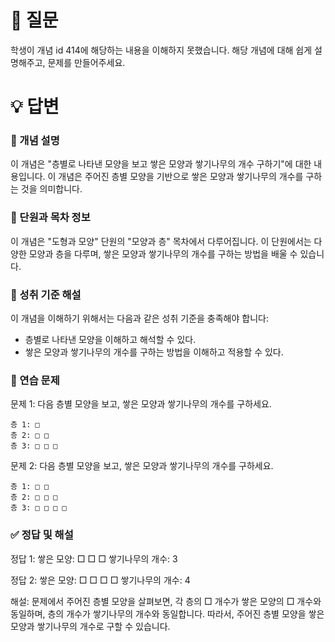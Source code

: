 # 📌 질문

학생이 개념 id 414에 해당하는 내용을 이해하지 못했습니다. 해당 개념에 대해 쉽게 설명해주고, 문제를 만들어주세요.

# 💡 답변

### 🧠 개념 설명
이 개념은 "층별로 나타낸 모양을 보고 쌓은 모양과 쌓기나무의 개수 구하기"에 대한 내용입니다. 이 개념은 주어진 층별 모양을 기반으로 쌓은 모양과 쌓기나무의 개수를 구하는 것을 의미합니다. 

### 📘 단원과 목차 정보
이 개념은 "도형과 모양" 단원의 "모양과 층" 목차에서 다루어집니다. 이 단원에서는 다양한 모양과 층을 다루며, 쌓은 모양과 쌓기나무의 개수를 구하는 방법을 배울 수 있습니다.

### 🎯 성취 기준 해설
이 개념을 이해하기 위해서는 다음과 같은 성취 기준을 충족해야 합니다:
- 층별로 나타낸 모양을 이해하고 해석할 수 있다.
- 쌓은 모양과 쌓기나무의 개수를 구하는 방법을 이해하고 적용할 수 있다.

### 🧩 연습 문제
문제 1: 다음 층별 모양을 보고, 쌓은 모양과 쌓기나무의 개수를 구하세요.

```
층 1: □
층 2: □ □
층 3: □ □ □
```

문제 2: 다음 층별 모양을 보고, 쌓은 모양과 쌓기나무의 개수를 구하세요.

```
층 1: □ □
층 2: □ □ □
층 3: □ □ □ □
```

### ✅ 정답 및 해설
정답 1: 
쌓은 모양: □ □ □
쌓기나무의 개수: 3

정답 2: 
쌓은 모양: □ □ □ □
쌓기나무의 개수: 4

해설: 문제에서 주어진 층별 모양을 살펴보면, 각 층의 □ 개수가 쌓은 모양의 □ 개수와 동일하며, 층의 개수가 쌓기나무의 개수와 동일합니다. 따라서, 주어진 층별 모양을 쌓은 모양과 쌓기나무의 개수로 구할 수 있습니다.
